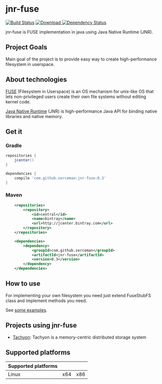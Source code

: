 jnr-fuse
==
[![Build Status](https://travis-ci.org/SerCeMan/jnr-fuse.svg?branch=master)](https://travis-ci.org/SerCeMan/jnr-fuse)  [ ![Download](https://api.bintray.com/packages/serce/maven/jnr-fuse/images/download.svg) ](https://bintray.com/serce/maven/jnr-fuse/_latestVersion)  [![Dependency Status](https://www.versioneye.com/user/projects/55798fad666636001e000005/badge.svg?style=flat)](https://www.versioneye.com/user/projects/55798fad666636001e000005)

jnr-fuse is FUSE implementation in java using Java Native Runtime (JNR). 

## Project Goals
Main goal of the project is to provide easy way to create high-performance filesystem in userspace.

## About technologies
[FUSE](http://fuse.sourceforge.net/) (Filesystem in Userspace)  is an OS mechanism for unix-like OS that lets non-privileged users create their own file systems without editing kernel code. 

[Java Native Runtime](https://github.com/jnr/jnr-ffi) (JNR) is high-performance Java API for binding native libraries and native memory.

## Get it
### Gradle
```groovy
repositories {
    jcenter()
}

dependencies {
    compile 'com.github.serceman:jnr-fuse:0.3'
}
````
### Maven
```xml
    <repositories>
        <repository>
            <id>central</id>
            <name>bintray</name>
            <url>http://jcenter.bintray.com</url>
        </repository>
    </repositories>

    <dependencies>
        <dependency>
            <groupId>com.github.serceman</groupId>
            <artifactId>jnr-fuse</artifactId>
            <version>0.3</version>
        </dependency>
    </dependencies>
```

## How to use
For implementing your own filesystem you need just extend FuseStubFS class and implement methods you need. 

See [some examples](https://github.com/SerCeMan/jnr-fuse/tree/master/src/main/java/ru/serce/jnrfuse/examples).

## Projects using jnr-fuse
* [Tachyon](https://github.com/amplab/tachyon/tree/master/fuse): Tachyon is a memory-centric distributed storage system

## Supported platforms
| Supported platforms |     |      |
|---------------------|-----|------|
| Linux               | x64 | x86  |

